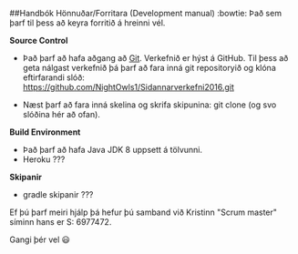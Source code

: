 ﻿##Handbók Hönnuðar/Forritara (Development manual) :bowtie:
Það sem þarf til þess að keyra forritið á hreinni vél.

**Source Control**

 * Það þarf að hafa aðgang að [Git](https://github.com). Verkefnið er hýst á GitHub. 
   Til þess að geta nálgast verkefnið þá þarf að fara 
   inná git repositoryið og klóna eftirfarandi slóð:
   https://github.com/NightOwls1/Sidannarverkefni2016.git

 * Næst þarf að fara inná skelina og skrifa skipunina: 
   git clone (og svo slóðina hér að ofan).



**Build Environment**

 * Það þarf að hafa Java JDK 8 uppsett á tölvunni.
 * Heroku ???

**Skipanir**

 * gradle skipanir ???



Ef þú þarf meiri hjálp þá hefur þú samband við Kristinn "Scrum master" 
síminn hans er S: 6977472.


Gangi þér vel :smiley:

